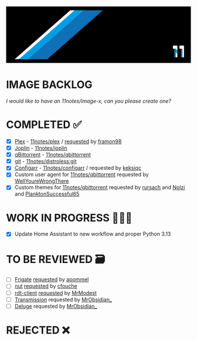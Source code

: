 ![banner](https://github.com/11notes/static/blob/main/img/banner/README.png?raw=true)

# IMAGE BACKLOG
*I would like to have an 11notes/image-x, can you please create one?*

# COMPLETED ✅
- [x] [Plex](https://github.com/plexinc/pms-docker) - [11notes/plex](https://github.com/11notes/docker-plex) / [requested](https://github.com/11notes/RTFM/issues/5) by [framon98](https://github.com/framon98)
- [x] [Joplin](https://github.com/laurent22/joplin) - [11notes/joplin](https://github.com/11notes/docker-joplin)
- [x] [qBittorrent](https://github.com/qbittorrent/qBittorrent) - [11notes/qbittorrent](https://github.com/11notes/docker-qbittorrent)
- [x] [git](https://github.com/git/git) - [11notes/distroless:git](https://github.com/11notes/docker-distroless/blob/master/git.dockerfile)
- [x] [Configarr](https://github.com/raydak-labs/configarr) - [11notes/configarr](https://github.com/11notes/docker-configarr) / requested by [keksiqc](https://www.reddit.com/user/keksiqc/)
- [x] Custom user agent for [11notes/qbittorrent](https://github.com/11notes/docker-qbittorrent) requested by [WellYoureWrongThere](https://www.reddit.com/user/WellYoureWrongThere/)
- [x] Custom themes for [11notes/qbittorrent](https://github.com/11notes/docker-qbittorrent) requested by [rursach](https://www.reddit.com/user/rursache/) and [Nolzi](https://www.reddit.com/user/Nolzi/) and [PlanktonSuccessful65](https://www.reddit.com/user/PlanktonSuccessful65/)

# WORK IN PROGRESS 👨🏻‍💻
- [x] Update Home Assistant to new workflow and proper Python 3.13

# TO BE REVIEWED 🗃
- [ ] [Frigate](https://github.com/blakeblackshear/frigate) [requested](https://github.com/11notes/RTFM/issues/9) by [apommel](https://github.com/apommel)
- [ ] [nut](https://github.com/networkupstools/nut) [requested](https://www.reddit.com/r/elevennotes/comments/1moc7a3/up_to_date_nut_docker_image/) by [cfouche](https://www.reddit.com/user/cfouche/)
- [ ] [rdt-client](https://github.com/rogerfar/rdt-client) [requested](https://github.com/11notes/docker-radarr/issues/1) by [MrModest](https://github.com/MrModest)
- [ ] [Transmission](https://github.com/transmission/transmission) requested by [MrObsidian_](https://www.reddit.com/user/MrObsidian_/)
- [ ] [Deluge](https://github.com/deluge-torrent/deluge) requested by [MrObsidian_](https://www.reddit.com/user/MrObsidian_/)

# REJECTED ❌